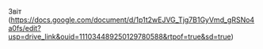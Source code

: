 Звіт (https://docs.google.com/document/d/1p1t2wEJVG_Tjg7B1GyVmd_gRSNo4a0fs/edit?usp=drive_link&ouid=111034489250129780588&rtpof=true&sd=true)

